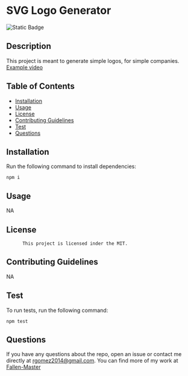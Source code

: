 # SVG Logo Generator

![Static Badge](https://img.shields.io/badge/license-MIT-blue)
    
## Description
This project is meant to generate simple logos, for simple companies. [Example video](https://drive.google.com/file/d/1xcMZGt7kB8Wdek3MhaYRp-bM34hYsJv0/view?usp=sharing)
  
## Table of Contents
- [Installation](#installation)
- [Usage](#usage)
- [License](#license)
- [Contributing Guidelines](#contributing-guidelines)
- [Test](#test)
- [Questions](#questions)
  
## Installation
Run the following command to install dependencies:
```
npm i
```
  
## Usage
NA
  
 ## License
          This project is licensed inder the MIT.
  
## Contributing Guidelines
NA

## Test 
To run tests, run the following command:
```
npm test
```
  
## Questions 
If you have any questions about the repo, open an issue or contact me directly at [rgomez2014@gmail.com](mailto:rgomez2014@gmail.com). 
You can find more of my work at [Fallen-Master](https://github.com/Fallen-Master)
